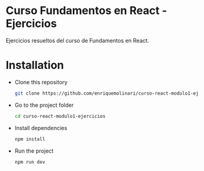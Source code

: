 # Curso Fundamentos en React - Ejercicios

Ejercicios resueltos del curso de Fundamentos en React.

# Installation

- Clone this repository

  ```bash
  git clone https://github.com/enriquemolinari/curso-react-modulo1-ejercicios.git
  ```

- Go to the project folder

  ```bash
  cd curso-react-modulo1-ejercicios
  ```

- Install dependencies

  ```bash
  npm install
  ```

- Run the project
  ```bash
  npm run dev
  ```
